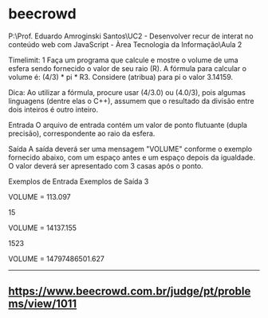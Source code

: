 # beecrowd
P:\Prof. Eduardo Amroginski Santos\UC2 - Desenvolver recur de interat no conteúdo web com JavaScript - Àrea Tecnologia da Informação\Aula 2

Timelimit: 1
Faça um programa que calcule e mostre o volume de uma esfera sendo fornecido o valor de seu raio (R). A fórmula para calcular o volume é: (4/3) * pi * R3. Considere (atribua) para pi o valor 3.14159.

Dica: Ao utilizar a fórmula, procure usar (4/3.0) ou (4.0/3), pois algumas linguagens (dentre elas o C++), assumem que o resultado da divisão entre dois inteiros é outro inteiro.

Entrada
O arquivo de entrada contém um valor de ponto flutuante (dupla precisão), correspondente ao raio da esfera.

Saída
A saída deverá ser uma mensagem "VOLUME" conforme o exemplo fornecido abaixo, com um espaço antes e um espaço depois da igualdade. O valor deverá ser apresentado com 3 casas após o ponto.

Exemplos de Entrada	Exemplos de Saída
3

VOLUME = 113.097

15

VOLUME = 14137.155

1523

VOLUME = 14797486501.627


-----------------------------------
https://www.beecrowd.com.br/judge/pt/problems/view/1011
-------------------------------------------------
